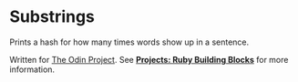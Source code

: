 # Substrings

Prints a hash for how many times words show up in a sentence.

Written for [The Odin Project](http://www.theodinproject.com/). See **[Projects: Ruby Building Blocks](http://www.theodinproject.com/ruby-programming/building-blocks)** for more information.
